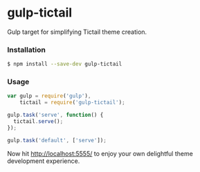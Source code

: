 # gulp-tictail

Gulp target for simplifying Tictail theme creation.

### Installation
```bash
$ npm install --save-dev gulp-tictail
```

### Usage
```javascript
var gulp = require('gulp'),
    tictail = require('gulp-tictail');

gulp.task('serve', function() {
  tictail.serve();
});

gulp.task('default', ['serve']);
```

Now hit [http://localhost:5555/](http://localhost:5555/) to enjoy your own delightful theme development experience.
